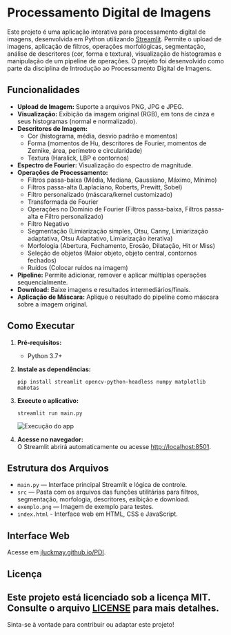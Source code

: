 # Processamento Digital de Imagens

Este projeto é uma aplicação interativa para processamento digital de imagens, desenvolvida em Python utilizando [Streamlit](https://streamlit.io/). Permite o upload de imagens, aplicação de filtros, operações morfológicas, segmentação, análise de descritores (cor, forma e textura), visualização de histogramas e manipulação de um pipeline de operações. O projeto foi desenvolvido como parte da disciplina de Introdução ao Processamento Digital de Imagens.

## Funcionalidades

- **Upload de Imagem:** Suporte a arquivos PNG, JPG e JPEG.
- **Visualização:** Exibição da imagem original (RGB), em tons de cinza e seus histogramas (normal e normalizado).
- **Descritores de Imagem:** 
  - Cor (histograma, média, desvio padrão e momentos)
  - Forma (momentos de Hu, descritores de Fourier, momentos de Zernike, área, perímetro e circularidade)
  - Textura (Haralick, LBP e contornos)
- **Espectro de Fourier:** Visualização do espectro de magnitude.
- **Operações de Processamento:** 
  - Filtros passa-baixa (Média, Mediana, Gaussiano, Máximo, Mínimo)
  - Filtros passa-alta (Laplaciano, Roberts, Prewitt, Sobel)
  - Filtro personalizado (máscara/kernel customizado)
  - Transformada de Fourier
  - Operações no Domínio de Fourier (Filtros passa-baixa, Filtros passa-alta e Filtro personalizado)
  - Filtro Negativo
  - Segmentação (Limiarização simples, Otsu, Canny, Limiarização adaptativa, Otsu Adaptativo, Limiarização iterativa)
  - Morfologia (Abertura, Fechamento, Erosão, Dilatação, Hit or Miss)
  - Seleção de objetos (Maior objeto, objeto central, contornos fechados)
  - Ruídos (Colocar ruídos na imagem)
- **Pipeline:** Permite adicionar, remover e aplicar múltiplas operações sequencialmente.
- **Download:** Baixe imagens e resultados intermediários/finais.
- **Aplicação de Máscara:** Aplique o resultado do pipeline como máscara sobre a imagem original.

## Como Executar

1. **Pré-requisitos:**
   - Python 3.7+

2. **Instale as dependências:**
   ```
   pip install streamlit opencv-python-headless numpy matplotlib mahotas
   ```

3. **Execute o aplicativo:**
   ```
   streamlit run main.py
   ```

   ![Execução do app](https://media0.giphy.com/media/v1.Y2lkPTc5MGI3NjExczhhYjVlNjNzM3BsaTcyYTFnY2x4empybTVza2dua21pMWJnenBtOCZlcD12MV9pbnRlcm5hbF9naWZfYnlfaWQmY3Q9Zw/TvOA2NlXu6AVV93gV3/giphy.gif)

4. **Acesse no navegador:**  
   O Streamlit abrirá automaticamente ou acesse [http://localhost:8501](http://localhost:8501).

## Estrutura dos Arquivos

- `main.py` — Interface principal Streamlit e lógica de controle.
- `src` — Pasta com os arquivos das funções utilitárias para filtros, segmentação, morfologia, descritores, exibição e download.
- `exemplo.png` — Imagem de exemplo para testes.
- `index.html` - Interface web em HTML, CSS e JavaScript.

## Interface Web

Acesse em [jluckmay.github.io/PDI](jluckmay.github.io/PDI).

## Licença

Este projeto está licenciado sob a licença MIT. Consulte o arquivo [LICENSE](LICENSE) para mais detalhes.
---

Sinta-se à vontade para contribuir ou adaptar este projeto!

